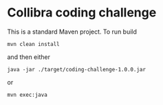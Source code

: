 # Collibra coding challenge
This is a standard Maven project. To run build

    mvn clean install
    
and then either

    java -jar ./target/coding-challenge-1.0.0.jar

or

    mvn exec:java
    
